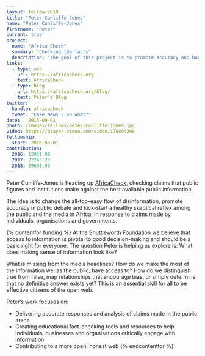 ```yaml
---
layout: fellow-2018
title: "Peter Cunliffe-Jones"
name: "Peter Cunliffe-Jones"
firstname: "Peter"
current: true
project:
  name: "Africa Check"
  summary: "Checking the facts"
  description: "The goal of this project is to promote accuracy and honesty in public debate."
links:
  - type: web
    url: https://africacheck.org
    text: AfricaCheck
  - type: blog
    url: https://africacheck.org/blog/
    text: Peter's Blog
twitter:
  handle: africacheck
  tweet: "Fake News - so what?"
date:   2015-09-01
photo: /images/fellows/peter-cunliffe-jones.jpg
video: https://player.vimeo.com/video/178894299
fellowship:
  start: 2016-03-01
contribution:
  2016: 12931.00
  2017: 22245.23
  2018: 29601.95 
---
```

Peter Cunliffe-Jones is heading up [AfricaCheck](https://africacheck.org), checking claims that public figures and institutions make against the best available public information.

The idea is to change the all-too-easy flow of disinformation, promote accuracy in public debate and kick-start a healthy skeptical reflex among the public and the media in Africa, in response to claims made by individuals, organisations and governments.

{% contentfor funding %}
At the Shuttleworth Foundation we believe that access to information is pivotal to good decision-making and should be a basic right for everyone. The question Peter is helping us explore is: What does making sense of information look like? 

What is missing from the media headlines? How do we make the most of the information we, as the public, have access to? How do we distinguish true from false, map relationships that encourage bias, or simply determine that no definitive answer exists yet? This is an essential skill for all to be effective citizens of the open web.

Peter’s work focuses on: 

- Delivering accurate responses and analysis of claims made in the public arena
- Creating educational fact-checking tools and resources to help individuals, businesses and organisations critically engage with information 
- Contributing to a more open, honest web
{% endcontentfor %}
